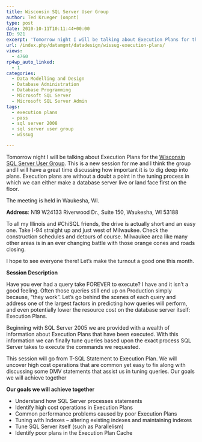 ```yaml
---
title: Wisconsin SQL Server User Group
author: Ted Krueger (onpnt)
type: post
date: 2010-10-11T10:11:44+00:00
ID: 921
excerpt: 'Tomorrow night I will be talking about Execution Plans for the Wisconsin SQL Server User Group.  This is a new session for me and I think the group and I will have a great time discussing how important it is to dig deep into plans.  Execution plans are without a doubt a point in the tuning process in which we can either make a database server live or land face first on the floor.'
url: /index.php/datamgmt/datadesign/wissug-execution-plans/
views:
  - 4760
rp4wp_auto_linked:
  - 1
categories:
  - Data Modelling and Design
  - Database Administration
  - Database Programming
  - Microsoft SQL Server
  - Microsoft SQL Server Admin
tags:
  - execution plans
  - pass
  - sql server 2008
  - sql server user group
  - wissug

---
```

Tomorrow night I will be talking about Execution Plans for the [Wisconsin SQL Server User Group][1]. This is a new session for me and I think the group and I will have a great time discussing how important it is to dig deep into plans. Execution plans are without a doubt a point in the tuning process in which we can either make a database server live or land face first on the floor. 

The meeting is held in Waukesha, WI. 

**Address**: N19 W24133 Riverwood Dr., Suite 150, Waukesha, WI 53188 

To all my Illinois and #ChiSQL friends, the drive is actually short and an easy one. Take I-94 straight up and just west of Milwaukee. Check the construction schedules and detours of course. Milwaukee area like many other areas is in an ever changing battle with those orange cones and roads closing.

I hope to see everyone there! Let’s make the turnout a good one this month.

**Session Description**


<span class="MT_smaller"> 

<p>
  Have you ever had a query take FOREVER to execute? I have and it isn’t a good feeling. Often those queries still end up on Production simply because, “they work”. Let’s go behind the scenes of each query and address one of the largest factors in predicting how queries will perform, and even potentially lower the resource cost on the database server itself: Execution Plans.
</p>

<p>
  Beginning with SQL Server 2005 we are provided with a wealth of information about Execution Plans that have been executed. With this information we can finally tune queries based upon the exact process SQL Server takes to execute the commands we requested.
</p>

<p>
  This session will go from T-SQL Statement to Execution Plan. We will uncover high cost operations that are common yet easy to fix along with discussing some DMV statements that assist us in tuning queries. Our goals we will achieve together
</p>

<p>
  <strong>Our goals we will achieve together</strong>
</p>

<ul>
  <li>
    Understand how SQL Server processes statements
  </li>
  <li>
    Identify high cost operations in Execution Plans
  </li>
  <li>
    Common performance problems caused by poor Execution Plans
  </li>
  <li>
    Tuning with Indexes &#8211; altering existing indexes and maintaining indexes
  </li>
  <li>
    Tune SQL Server itself (such as Parallelism)
  </li>
  <li>
    Identify poor plans in the Execution Plan Cache
  </li>
</ul>

<p>
  </span>
</p>

 [1]: http://wisconsin.sqlpass.org/